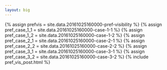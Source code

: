 ```yaml
---
layout: big
---
```

{% assign prefvis = site.data.20161025160000-pref-visibility %}
{% assign pref_case_1_1 = site.data.20161025160000-case-1-1 %}
{% assign pref_case_1_2 = site.data.20161025160000-case-1-2 %}
{% assign pref_case_2_1 = site.data.20161025160000-case-2-1 %}
{% assign pref_case_2_2 = site.data.20161025160000-case-2-2 %}
{% assign pref_case_3_1 = site.data.20161025160000-case-3-1 %}
{% assign pref_case_3_2 = site.data.20161025160000-case-3-2 %}
{% include pref_vis_post.html %}
